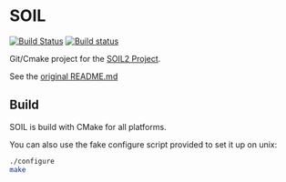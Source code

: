 SOIL
====

[![Build Status](https://travis-ci.org/libgame/soil.svg?branch=master)](https://travis-ci.org/libgame/soil)
[![Build status](https://ci.appveyor.com/api/projects/status/1318nprkwkkt1f5j/branch/master?svg=true)](https://ci.appveyor.com/project/ssbx/soil/branch/master)

Git/Cmake project for the [SOIL2 Project](https://bitbucket.org/SpartanJ/soil2).

See the [original README.md](README.orig.md)

Build
-----
SOIL is build with CMake for all platforms.

You can also use the fake configure script provided to set it up on unix:
```sh
./configure
make
```

